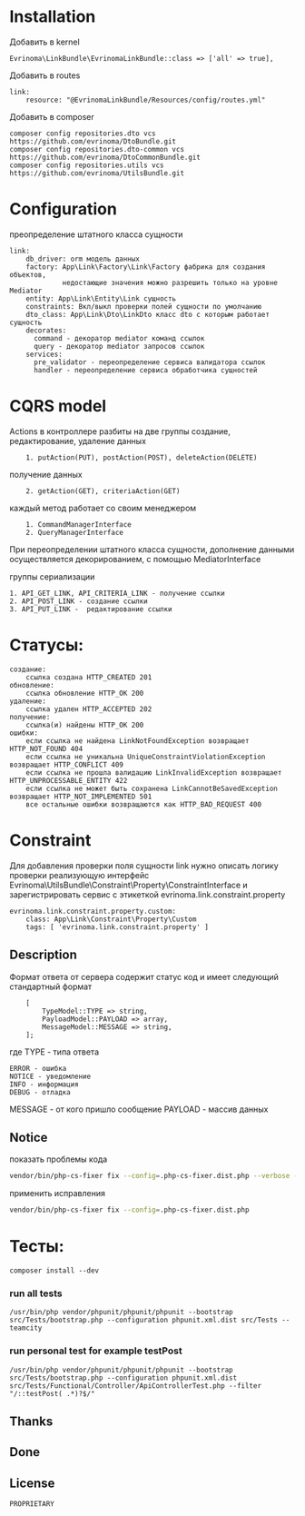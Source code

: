 # Installation

Добавить в kernel

    Evrinoma\LinkBundle\EvrinomaLinkBundle::class => ['all' => true],

Добавить в routes

    link:
        resource: "@EvrinomaLinkBundle/Resources/config/routes.yml"

Добавить в composer

    composer config repositories.dto vcs https://github.com/evrinoma/DtoBundle.git
    composer config repositories.dto-common vcs https://github.com/evrinoma/DtoCommonBundle.git
    composer config repositories.utils vcs https://github.com/evrinoma/UtilsBundle.git

# Configuration

преопределение штатного класса сущности

    link:
        db_driver: orm модель данных
        factory: App\Link\Factory\Link\Factory фабрика для создания объектов,
                 недостающие значения можно разрешить только на уровне Mediator
        entity: App\Link\Entity\Link сущность
        constraints: Вкл/выкл проверки полей сущности по умолчанию 
        dto_class: App\Link\Dto\LinkDto класс dto с которым работает сущность
        decorates:
          command - декоратор mediator команд ссылок 
          query - декоратор mediator запросов ссылок
        services:
          pre_validator - переопределение сервиса валидатора ссылок
          handler - переопределение сервиса обработчика сущностей

# CQRS model

Actions в контроллере разбиты на две группы
создание, редактирование, удаление данных

        1. putAction(PUT), postAction(POST), deleteAction(DELETE)
получение данных

        2. getAction(GET), criteriaAction(GET)

каждый метод работает со своим менеджером

        1. CommandManagerInterface
        2. QueryManagerInterface

При переопределении штатного класса сущности, дополнение данными осуществляется декорированием, с помощью MediatorInterface


группы  сериализации

    1. API_GET_LINK, API_CRITERIA_LINK - получение ссылки
    2. API_POST_LINK - создание ссылки
    3. API_PUT_LINK -  редактирование ссылки

# Статусы:

    создание:
        ссылка создана HTTP_CREATED 201
    обновление:
        ссылка обновление HTTP_OK 200
    удаление:
        ссылка удален HTTP_ACCEPTED 202
    получение:
        ссылка(и) найдены HTTP_OK 200
    ошибки:
        если ссылка не найдена LinkNotFoundException возвращает HTTP_NOT_FOUND 404
        если ссылка не уникальна UniqueConstraintViolationException возвращает HTTP_CONFLICT 409
        если ссылка не прошла валидацию LinkInvalidException возвращает HTTP_UNPROCESSABLE_ENTITY 422
        если ссылка не может быть сохранена LinkCannotBeSavedException возвращает HTTP_NOT_IMPLEMENTED 501
        все остальные ошибки возвращаются как HTTP_BAD_REQUEST 400

# Constraint

Для добавления проверки поля сущности link нужно описать логику проверки реализующую интерфейс Evrinoma\UtilsBundle\Constraint\Property\ConstraintInterface и зарегистрировать сервис с этикеткой evrinoma.link.constraint.property

    evrinoma.link.constraint.property.custom:
        class: App\Link\Constraint\Property\Custom
        tags: [ 'evrinoma.link.constraint.property' ]

## Description
Формат ответа от сервера содержит статус код и имеет следующий стандартный формат
```text
    [
        TypeModel::TYPE => string,
        PayloadModel::PAYLOAD => array,
        MessageModel::MESSAGE => string,
    ];
```
где
TYPE - типа ответа

    ERROR - ошибка
    NOTICE - уведомление
    INFO - информация
    DEBUG - отладка

MESSAGE - от кого пришло сообщение
PAYLOAD - массив данных

## Notice

показать проблемы кода

```bash
vendor/bin/php-cs-fixer fix --config=.php-cs-fixer.dist.php --verbose --diff --dry-run
```

применить исправления

```bash
vendor/bin/php-cs-fixer fix --config=.php-cs-fixer.dist.php
```

# Тесты:

    composer install --dev

### run all tests

    /usr/bin/php vendor/phpunit/phpunit/phpunit --bootstrap src/Tests/bootstrap.php --configuration phpunit.xml.dist src/Tests --teamcity

### run personal test for example testPost

    /usr/bin/php vendor/phpunit/phpunit/phpunit --bootstrap src/Tests/bootstrap.php --configuration phpunit.xml.dist src/Tests/Functional/Controller/ApiControllerTest.php --filter "/::testPost( .*)?$/" 

## Thanks

## Done

## License
    PROPRIETARY